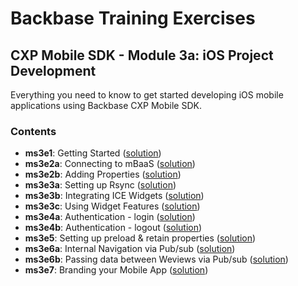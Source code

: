 # Backbase Training Exercises

## CXP Mobile SDK - Module 3a: iOS Project Development

Everything you need to know to get started developing iOS mobile applications using Backbase CXP Mobile SDK.

### Contents

 - **ms3e1**: Getting Started ([solution](CXPMobileSDK/ms3e1-getting-started))
 - **ms3e2a**: Connecting to mBaaS ([solution](CXPMobileSDK/ms3e2a-connecting-to-mbaas))
 - **ms3e2b**: Adding Properties ([solution](CXPMobileSDK/ms3e2b-adding-properties))
 - **ms3e3a**: Setting up Rsync ([solution](CXPMobileSDK/ms3e3a-setting-up-rsync))
 - **ms3e3b**: Integrating ICE Widgets ([solution](CXPMobileSDK/ms3e3b-integrating-ice-widgets))
 - **ms3e3c**: Using Widget Features ([solution](CXPMobileSDK/ms3e3c-using-widget-features))
 - **ms3e4a**: Authentication - login ([solution](CXPMobileSDK/ms3e4a-login))
 - **ms3e4b**: Authentication - logout ([solution](CXPMobileSDK/ms3e4b-logout))
 - **ms3e5**: Setting up preload & retain properties ([solution](CXPMobileSDK/ms3e5-preload-retain))
 - **ms3e6a**: Internal Navigation via Pub/sub ([solution](CXPMobileSDK/ms3e6a-internal-navigation))
 - **ms3e6b**: Passing data between Weviews via Pub/sub ([solution](CXPMobileSDK/ms3e6b-passing-data-between-views))
 - **ms3e7**: Branding your Mobile App ([solution](CXPMobileSDK/ms3e7-app-branding))
